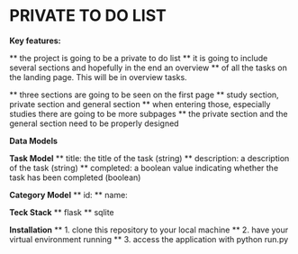 # PRIVATE TO DO LIST 
**Key features:**

** the project is going to be a private to do list 
** it is going to include several sections and hopefully in the end an overview ** of all the tasks on the landing page. This will be in overview tasks.

** three sections are going to be seen on the first page
** study section, private section and general section
** when entering those, especially studies there are going to be more subpages
** the private section and the general section need to be properly designed

<!-- **Routing**
** using flask **
**get this page going with python app.py ** 
** dynamic routes ** -->

**Data Models**

**Task Model**
**    title: the title of the task (string)
**    description: a description of the task (string)
**    completed: a boolean value indicating whether the task has been completed (boolean)

**Category Model**
**   id:
**   name: 



**Teck Stack**
** flask
** sqlite


**Installation**
** 1. clone this repository to your local machine
** 2. have your virtual environment running
** 3. access the application with python run.py